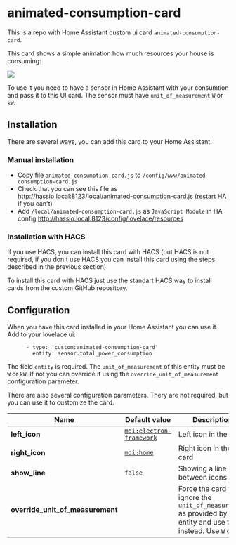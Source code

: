 # animated-consumption-card

This is a repo with Home Assistant custom ui card `animated-consumption-card`.

This card shows a simple animation how much resources your house is consuming:

![](https://user-images.githubusercontent.com/47263/80096346-18f9a000-8572-11ea-816b-c07a2871ddd6.gif)

To use it you need to have a sensor in Home Assistant with your consumtion and pass it
to this UI card. The sensor must have `unit_of_measurement` `W` or `kW`.

## Installation

There are several ways, you can add this card to your Home Assistant.

### Manual installation

 * Copy file `animated-consumption-card.js` to `/config/www/animated-consumption-card.js`
 * Check that you can see this file as http://hassio.local:8123/local/animated-consumption-card.js (restart HA if you can't)
 * Add `/local/animated-consumption-card.js` as `JavaScript Module` in HA config http://hassio.local:8123/config/lovelace/resources

### Installation with HACS

If you use HACS, you can install this card with HACS (but HACS is not required,
if you don't use HACS you can install this card using the steps described in the previous section)

To install this card with HACS just use the standart HACS way to install
cards from the custom GitHub repository.

## Configuration

When you have this card installed in your Home Assistant you can use it. Add to your
lovelace ui:

```
      - type: 'custom:animated-consumption-card'
        entity: sensor.total_power_consumption
```

The field `entity` is required. The `unit_of_measurement` of this entity must be `W` or `kW`.
If not you can override it using the `override_unit_of_measurement` configuration parameter.

There are also several configuration parameters. Thery are not required,
but you can use it to customize the card.

| Name | Default value | Description |
| --- | --- | --- |
| **left_icon** | [`mdi:electron-framework`](https://mdi.bessarabov.com/icon/electron-framework) | Left icon in the card |
| **right_icon** | [`mdi:home`](https://mdi.bessarabov.com/icon/home) | Right icon in the card |
| **show_line** | `false` | Showing a line between icons |
| **override_unit_of_measurement** | | Force the card to ignore the `unit_of_measurement` as provided by the entity and use this instead. Use `W` or `kW` |
